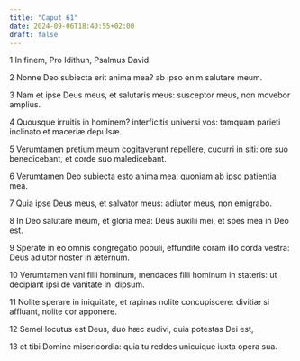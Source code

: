 ```yaml
---
title: "Caput 61"
date: 2024-09-06T18:40:55+02:00
draft: false
---
```




1 In finem, Pro Idithun, Psalmus David.

2 Nonne Deo subiecta erit anima mea? ab ipso enim salutare meum.

3 Nam et ipse Deus meus, et salutaris meus: susceptor meus, non movebor amplius.

4 Quousque irruitis in hominem? interficitis universi vos: tamquam parieti inclinato et maceriæ depulsæ.

5 Verumtamen pretium meum cogitaverunt repellere, cucurri in siti: ore suo benedicebant, et corde suo maledicebant.

6 Verumtamen Deo subiecta esto anima mea: quoniam ab ipso patientia mea.

7 Quia ipse Deus meus, et salvator meus: adiutor meus, non emigrabo.

8 In Deo salutare meum, et gloria mea: Deus auxilii mei, et spes mea in Deo est.

9 Sperate in eo omnis congregatio populi, effundite coram illo corda vestra: Deus adiutor noster in æternum.

10 Verumtamen vani filii hominum, mendaces filii hominum in stateris: ut decipiant ipsi de vanitate in idipsum.

11 Nolite sperare in iniquitate, et rapinas nolite concupiscere: divitiæ si affluant, nolite cor apponere.

12 Semel locutus est Deus, duo hæc audivi, quia potestas Dei est,

13 et tibi Domine misericordia: quia tu reddes unicuique iuxta opera sua.

